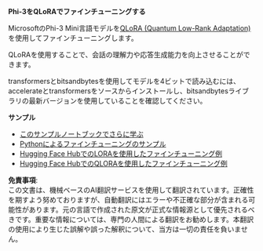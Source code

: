 **Phi-3をQLoRAでファインチューニングする**

MicrosoftのPhi-3 Mini言語モデルを[QLoRA (Quantum Low-Rank Adaptation)](https://github.com/artidoro/qlora)を使用してファインチューニングします。

QLoRAを使用することで、会話の理解力や応答生成能力を向上させることができます。

transformersとbitsandbytesを使用してモデルを4ビットで読み込むには、accelerateとtransformersをソースからインストールし、bitsandbytesライブラリの最新バージョンを使用していることを確認してください。

**サンプル**
- [このサンプルノートブックでさらに学ぶ](../../../../code/03.Finetuning/Phi_3_Inference_Finetuning.ipynb)
- [Pythonによるファインチューニングのサンプル](../../../../code/03.Finetuning/FineTrainingScript.py)
- [Hugging Face HubでのLORAを使用したファインチューニング例](../../../../code/03.Finetuning/Phi-3-finetune-lora-python.ipynb)
- [Hugging Face HubでのQLORAを使用したファインチューニング例](../../../../code/03.Finetuning/Phi-3-finetune-qlora-python.ipynb)

**免責事項**:  
この文書は、機械ベースのAI翻訳サービスを使用して翻訳されています。正確性を期すよう努めておりますが、自動翻訳にはエラーや不正確な部分が含まれる可能性があります。元の言語で作成された原文が正式な情報源として優先されるべきです。重要な情報については、専門の人間による翻訳をお勧めします。本翻訳の使用により生じた誤解や誤った解釈について、当方は一切の責任を負いません。